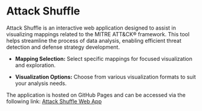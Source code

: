 # Attack Shuffle

Attack Shuffle is an interactive web application designed to assist in visualizing mappings related to the MITRE ATT&CK® framework. This tool helps streamline the process of data analysis, enabling efficient threat detection and defense strategy development.

- **Mapping Selection:**
  Select specific mappings for focused visualization and exploration.

- **Visualization Options:**
  Choose from various visualization formats to suit your analysis needs.

The application is hosted on GitHub Pages and can be accessed via the following link:
[Attack Shuffle Web App](https://illusconsulting.github.io/illus-attack-shuffle/)
